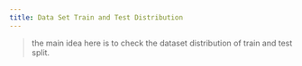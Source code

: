 ```yaml
---
title: Data Set Train and Test Distribution
---
```





> the main idea here is to check the dataset distribution of train and test split.


<!-- WARNING: THIS FILE WAS AUTOGENERATED! DO NOT EDIT! -->

